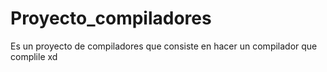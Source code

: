 # Proyecto_compiladores
Es un proyecto de compiladores que consiste en hacer un compilador que complile xd
